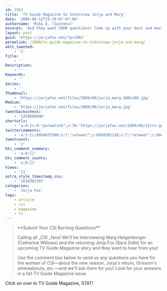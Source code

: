 ```yaml
---
id: 1962
title: 'TV Guide Magazine to Interview Jorja and Marg'
date: '2009-08-12T15:39:07-07:00'
authorname: 'Mika E. (Ipstenu)'
excerpt: 'And they want YOUR questions! Come up with your best and most beautiful questions for Marg and Jorja!'
layout: post
guid: 'https://jorjafox.net/?p=1962'
permalink: /2009/tv-guide-magazine-to-interview-jorja-and-marg/
aktt_tweeted:
    - '1'
Title:
    - ''
Description:
    - ''
Keywords:
    - ''
Series:
    - ''
Thumbnail:
    - 'https://jorjafox.net/files/2009/08/jorja_marg-100x100.jpg'
Medium:
    - 'https://jorjafox.net/files/2009/08/jorja_marg.jpg'
tweetbackscheck:
    - '1259696096'
shorturls:
    - 'a:4:{s:9:"permalink";s:78:"https://jorjafox.net/2009/08/12/tv-guide-magazine-to-interview-jorja-and-marg/";s:7:"tinyurl";s:26:"http://tinyurl.com/ylcxxce";s:4:"isgd";s:18:"http://is.gd/53jEM";s:5:"bitly";s:20:"http://bit.ly/4yjGwl";}'
twittercomments:
    - 'a:3:{i:6050637580;s:7:"retweet";i:6050391126;s:7:"retweet";i:6048099812;s:7:"retweet";}'
tweetcount:
    - '3'
btc_comment_summary:
    - 'a:0:{}'
btc_comment_counts:
    - 'a:0:{}'
Views:
    - '21'
astra_style_timestamp_css:
    - '1634381387'
categories:
    - 'Jorja Fox'
tags:
    - article
    - csi
    - magazine
    - tv
---
```


<blockquote> **Submit Your CSI Burning Questions**

Calling all _CSI _fans! We'll be interviewing Marg Helgenberger (Catherine Willows) and the returning Jorja Fox (Sara Sidle) for an upcoming TV Guide Magazine story and they want to hear from you!

Use the comment box below to send us any questions you have for the women of _CSI_—about the new season, Jorja's return, Grissom's whereabouts, etc.—and we'll ask them for you! Look for your answers in a fall TV Guide Magazine issue.</blockquote>

Click on over to TV Guide Magazine, STAT!
